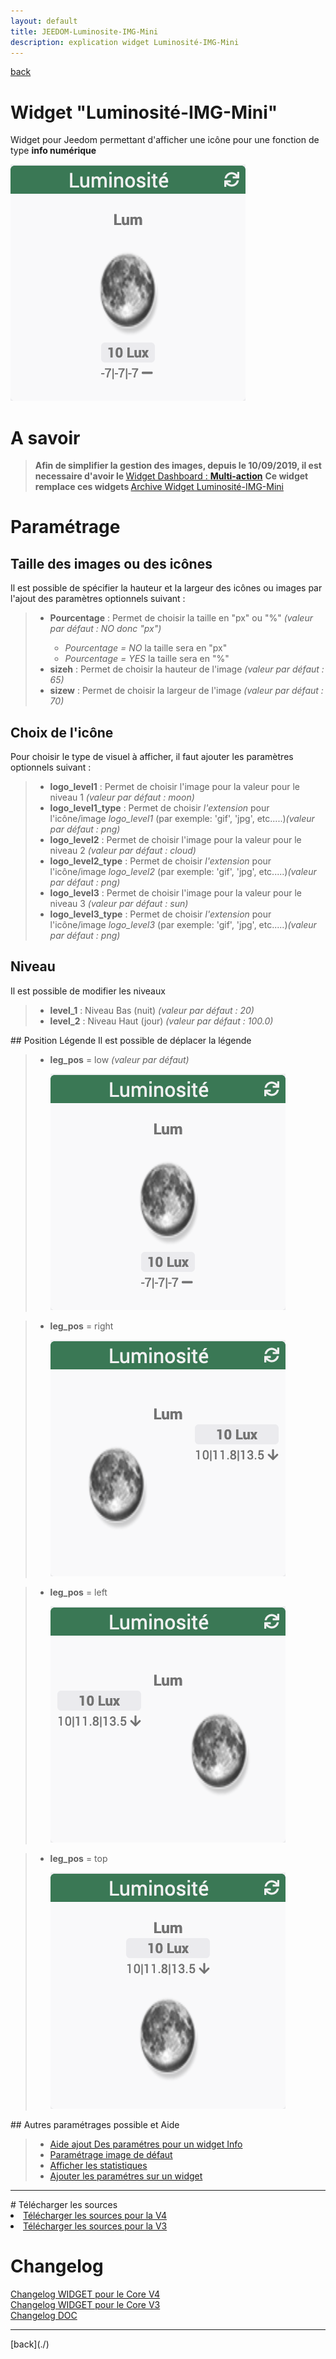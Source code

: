 ```yaml
---
layout: default
title: JEEDOM-Luminosite-IMG-Mini
description: explication widget Luminosité-IMG-Mini
---
```

[back](./)
# Widget "Luminosité-IMG-Mini"

Widget pour Jeedom permettant d'afficher une icône pour une fonction de type <b>info numérique</b>
<p><img src="../img/RESULTAT_JEEDOM_Lum_IMG.png" alt="Resultat" /></p>

# A savoir
<blockquote>
<b>Afin de simplifier la gestion des images, depuis le 10/09/2019, il est necessaire d'avoir le </b><a href="WIDGET_d_Multi_action_Defaut">Widget Dashboard : <b>Multi-action</b></a>
<b>Ce widget remplace ces widgets </b><a href="Archive_WIDGET_d_Luminosite">Archive Widget Luminosité-IMG-Mini</a>
</blockquote>

# Paramétrage
## Taille des images ou des icônes
Il est possible de spécifier la hauteur et la largeur des icônes ou images par l'ajout des paramètres optionnels suivant :
<blockquote>
        <ul>
            <li><b>Pourcentage</b> : Permet de choisir la taille en "px" ou "%" <i>(valeur par défaut : NO donc "px")</i></li>
            <ul>
                <li><i>Pourcentage = NO</i> la taille sera en "px"</li>
                <li><i>Pourcentage = YES</i> la taille sera en "%"</li>
            </ul>
            <li><b>sizeh</b> : Permet de choisir la hauteur de l'image <i>(valeur par défaut : 65)</i></li>
            <li><b>sizew</b> : Permet de choisir la largeur de l'image <i>(valeur par défaut : 70)</i></li>
        </ul>
</blockquote>

## Choix de l'icône
Pour choisir le type de visuel à afficher, il faut ajouter les paramètres optionnels suivant :
<blockquote>
        <ul>
            <li><b>logo_level1</b> : Permet de choisir l'image pour la valeur  pour le niveau 1 <i>(valeur par défaut : moon)</i></li>
            <li><b>logo_level1_type</b> : Permet de choisir <i>l'extension</i> pour l'icône/image <i>logo_level1</i> (par exemple: 'gif', 'jpg', etc.....)<i>(valeur par défaut : png)</i></li>
            <li><b>logo_level2</b> : Permet de choisir l'image pour la valeur  pour le niveau 2 <i>(valeur par défaut : cloud)</i></li>
            <li><b>logo_level2_type</b> : Permet de choisir <i>l'extension</i> pour l'icône/image <i>logo_level2</i> (par exemple: 'gif', 'jpg', etc.....)<i>(valeur par défaut : png)</i></li>
            <li><b>logo_level3</b> : Permet de choisir l'image pour la valeur  pour le niveau 3 <i>(valeur par défaut : sun)</i></li>
            <li><b>logo_level3_type</b> : Permet de choisir <i>l'extension</i> pour l'icône/image <i>logo_level3</i> (par exemple: 'gif', 'jpg', etc.....)<i>(valeur par défaut : png)</i></li>
        </ul>
</blockquote>

## Niveau
Il est possible de modifier les niveaux
<blockquote>
        <ul>
            <li><b>level_1</b> : Niveau Bas (nuit) <i>(valeur par défaut : 20)</i></li>
            <li><b>level_2</b> : Niveau Haut (jour) <i>(valeur par défaut : 100.0)</i></li>
        </ul>
</blockquote>
## Position Légende
Il est possible de déplacer la légende
<blockquote>
        <ul>
            <li><b>leg_pos</b> = low <i>(valeur par défaut)</i></li>
            <p><img src="../img/RESULTAT_JEEDOM_Lum_IMG.png" alt="Resultat - Bas" /></p>
        </ul>
</blockquote>
<blockquote>
        <ul>
            <li><b>leg_pos</b> = right <i></i></li>
            <p><img src="../img/RESULTAT_JEEDOM_Lum_IMG_Droite.png" alt="Resultat - Droite" /></p>
        </ul>
</blockquote>
<blockquote>
        <ul>
            <li><b>leg_pos</b> = left</li>
            <p><img src="../img/RESULTAT_JEEDOM_Lum_IMG_Gauche.png" alt="Resultat - Gauche" /></p>
        </ul>
</blockquote>
<blockquote>
        <ul>
            <li><b>leg_pos</b> = top</li>
            <p><img src="../img/RESULTAT_JEEDOM_Lum_IMG_Haut.png" alt="Resultat - Haut" /></p>
        </ul>
</blockquote>
## Autres paramétrages possible et Aide
<blockquote>
        <ul>
            <li><a href="JEEDOM_AIDE_CONFIG_INFOS.html">Aide ajout Des paramétres pour un widget Info</a></li>
            <li><a href="JEEDOM_AIDE_Error.html">Paramétrage image de défaut</a></li>
            <li><a href="JEEDOM_AIDE_STATS.html">Afficher les statistiques</a></li>
            <li><a href="JEEDOM_AIDE_PARA.html">Ajouter les paramétres sur un widget</a></li>
        </ul>
</blockquote>

<hr />
# Télécharger les sources
<li><a href="https://github.com/JEALG/JEEDOM-Luminosite-IMG-Mini/tree/masterv4">Télécharger les sources pour la V4</a></li>
<li><a href="https://github.com/JEALG/JEEDOM-Luminosite-IMG-Mini/tree/master">Télécharger les sources pour la V3</a></li>

# Changelog
<a href="https://github.com/JEALG/JEEDOM-Luminosite-IMG-Mini/commits/masterv4">Changelog WIDGET pour le Core V4</a><br/>
<a href="https://github.com/JEALG/JEEDOM-Luminosite-IMG-Mini/commits/master">Changelog WIDGET pour le Core V3</a><br/>
<a href="https://github.com/JEALG/JEEDOM-Widget_JAG-doc/commits/master">Changelog DOC</a>

<hr />
[back](./)